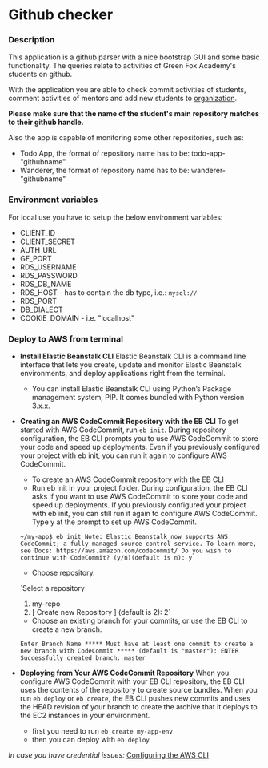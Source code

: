 # Github checker

### Description

This application is a github parser with a nice bootstrap GUI and some basic functionality.
The queries relate to activities of Green Fox Academy's students on github.

With the application you are able to check commit activities of students, comment activities of mentors and add new students to  [organization](https://github.com/green-fox-academy).

**Please make sure that the name of the student's main repository matches to their github handle.**

Also the app is capable of monitoring some other repositories, such as:
- Todo App, the format of repository name has to be: todo-app-"githubname"
- Wanderer, the format of repository name has to be: wanderer-"githubname"

### Environment variables

For local use you have to setup the below environment variables:

- CLIENT_ID
- CLIENT_SECRET
- AUTH_URL
- GF_PORT
- RDS_USERNAME
- RDS_PASSWORD
- RDS_DB_NAME
- RDS_HOST	- has to contain the db type, i.e.: `mysql://`
- RDS_PORT
- DB_DIALECT
- COOKIE_DOMAIN - i.e. "localhost"

### Deploy to AWS from terminal

- **Install Elastic Beanstalk CLI**
  Elastic Beanstalk CLI is a command line interface that lets you create, update and monitor Elastic Beanstalk environments, and deploy applications right from the terminal.
    - You can install Elastic Beanstalk CLI using Python’s Package management system, PIP. It comes bundled with Python version 3.x.x.


- **Creating an AWS CodeCommit Repository with the EB CLI**
  To get started with AWS CodeCommit, run `eb init`. During repository configuration, the EB CLI prompts you to use AWS CodeCommit to store your code and speed up deployments. Even if you previously configured your project with eb init, you can run it again to configure AWS CodeCommit.
    - To create an AWS CodeCommit repository with the EB CLI
    - Run eb init in your project folder. During configuration, the EB CLI asks if you want to use AWS CodeCommit to store your code and speed up deployments. If you previously configured your project with eb init, you can still run it again to configure AWS CodeCommit. Type y at the prompt to set up AWS CodeCommit.

  `~/my-app$ eb init
Note: Elastic Beanstalk now supports AWS CodeCommit; a fully-managed source control service. To learn more, see Docs: https://aws.amazon.com/codecommit/
Do you wish to continue with CodeCommit? (y/n)(default is n): y`

  - Choose repository.

  `Select a repository
  1) my-repo
  2) [ Create new Repository ]
  (default is 2): 2`

  - Choose an existing branch for your commits, or use the EB CLI to create a new branch.

  `Enter Branch Name
  ***** Must have at least one commit to create a new branch with CodeCommit *****
  (default is "master"): ENTER
  Successfully created branch: master`

- **Deploying from Your AWS CodeCommit Repository**
  When you configure AWS CodeCommit with your EB CLI repository, the EB CLI uses the contents of the repository to create source bundles. When you run `eb deploy` or `eb create`, the EB CLI pushes new commits and uses the HEAD revision of your branch to create the archive that it deploys to the EC2 instances in your environment.
  - first you need to run `eb create my-app-env`
  - then you can deploy with `eb deploy`

*In case you have credential issues:*
[Configuring the AWS CLI](https://docs.aws.amazon.com/cli/latest/userguide/cli-chap-getting-started.html)
